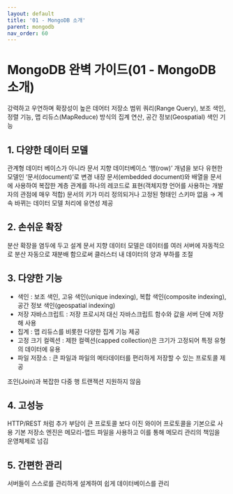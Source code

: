 ```yaml
---
layout: default
title: '01 - MongoDB 소개'
parent: mongodb
nav_order: 60
---
```


# MongoDB 완벽 가이드(01 - MongoDB 소개)

강력하고 우연하며 확장성이 높은 데어터 저장소
범위 쿼리(Range Query), 보조 색인, 정렬 기능, 맵 리듀스(MapReduce) 방식의 집계 연산, 공간 정보(Geospatial) 색인 기능

## 1. 다양한 데이터 모델

관계형 데이터 베이스가 아니라 문서 지향 데이터베이스
‘행(row)’ 개념을 보다 유현한 모델인 ‘문서(document)’로 변경
내장 문서(embedded document)와 배열을 문서에 사용하여 복잡한 계층 관계를 하나의 레코드로 표현(객체지향 언어를 사용하는 개발자의 관점에 매우 적합)
문서의 키가 미리 정의되거나 고정된 형태인 스키마 없음 → 계속 바뀌는 데이터 모델 처리에 유연성 제공

## 2. 손쉬운 확장

분산 확장을 염두에 두고 설계
문서 지향 데이터 모델은 데이터를 여러 서버에 자동적으로 분산
자동으로 재분배 함으로써 클러스터 내 데이터의 양과 부하를 조절

## 3. 다양한 기능

- 색인 : 보조 색인, 고유 색인(unique indexing), 복합 색인(composite indexing), 공간 정보 색인(geospatial indexing)
- 저장 자바스크립트 : 저장 프로시저 대신 자바스크립트 함수와 값을 서버 단에 저장해 사용
- 집계 : 맵 리듀스를 비롯한 다양한 집계 기능 제공
- 고정 크기 컬렉션 : 제한 컬렉션(capped collection)은 크기가 고정되어 특정 유형의 데이터에 유용
- 파일 저장소 : 큰 파일과 파일의 메타데이터를 편리하게 저장할 수 있는 프로토콜 제공

조인(Join)과 복잡한 다중 행 트랜젝션 지원하지 않음

## 4. 고성능

HTTP/REST 처럼 추가 부담이 큰 프로토콜 보다 이진 와이어 프로토콜을 기본으로 사용
기본 저장소 엔진은 메모리-맵드 파일을 사용하고 이를 통해 메모리 관리의 책임을 운영체제로 넘김

## 5. 간편한 관리

서버들이 스스로를 관리하게 설계하여 쉽게 데이터베이스를 관리